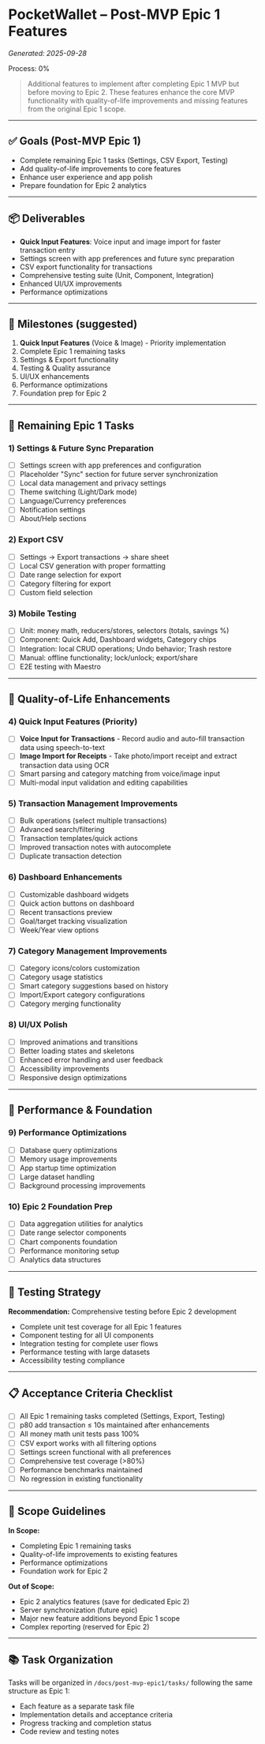# PocketWallet – Post-MVP Epic 1 Features

_Generated: 2025-09-28_

Process: 0%

> Additional features to implement after completing Epic 1 MVP but before moving to Epic 2. These features enhance the core MVP functionality with quality-of-life improvements and missing features from the original Epic 1 scope.

---

## ✅ Goals (Post-MVP Epic 1)

- Complete remaining Epic 1 tasks (Settings, CSV Export, Testing)
- Add quality-of-life improvements to core features
- Enhance user experience and app polish
- Prepare foundation for Epic 2 analytics

---

## 📦 Deliverables

- **Quick Input Features**: Voice input and image import for faster transaction entry
- Settings screen with app preferences and future sync preparation
- CSV export functionality for transactions
- Comprehensive testing suite (Unit, Component, Integration)
- Enhanced UI/UX improvements
- Performance optimizations

---

## 🧭 Milestones (suggested)

1. **Quick Input Features** (Voice & Image) - Priority implementation
2. Complete Epic 1 remaining tasks
3. Settings & Export functionality
4. Testing & Quality assurance
5. UI/UX enhancements
6. Performance optimizations
7. Foundation prep for Epic 2

---

## 📱 Remaining Epic 1 Tasks

### 1) Settings & Future Sync Preparation

- [ ] Settings screen with app preferences and configuration
- [ ] Placeholder "Sync" section for future server synchronization
- [ ] Local data management and privacy settings
- [ ] Theme switching (Light/Dark mode)
- [ ] Language/Currency preferences
- [ ] Notification settings
- [ ] About/Help sections

### 2) Export CSV

- [ ] Settings → Export transactions → share sheet
- [ ] Local CSV generation with proper formatting
- [ ] Date range selection for export
- [ ] Category filtering for export
- [ ] Custom field selection

### 3) Mobile Testing

- [ ] Unit: money math, reducers/stores, selectors (totals, savings %)
- [ ] Component: Quick Add, Dashboard widgets, Category chips
- [ ] Integration: local CRUD operations; Undo behavior; Trash restore
- [ ] Manual: offline functionality; lock/unlock; export/share
- [ ] E2E testing with Maestro

---

## 🎯 Quality-of-Life Enhancements

### 4) Quick Input Features (Priority)

- [ ] **Voice Input for Transactions** - Record audio and auto-fill transaction data using speech-to-text
- [ ] **Image Import for Receipts** - Take photo/import receipt and extract transaction data using OCR
- [ ] Smart parsing and category matching from voice/image input
- [ ] Multi-modal input validation and editing capabilities

### 5) Transaction Management Improvements

- [ ] Bulk operations (select multiple transactions)
- [ ] Advanced search/filtering
- [ ] Transaction templates/quick actions
- [ ] Improved transaction notes with autocomplete
- [ ] Duplicate transaction detection

### 6) Dashboard Enhancements

- [ ] Customizable dashboard widgets
- [ ] Quick action buttons on dashboard
- [ ] Recent transactions preview
- [ ] Goal/target tracking visualization
- [ ] Week/Year view options

### 7) Category Management Improvements

- [ ] Category icons/colors customization
- [ ] Category usage statistics
- [ ] Smart category suggestions based on history
- [ ] Import/Export category configurations
- [ ] Category merging functionality

### 8) UI/UX Polish

- [ ] Improved animations and transitions
- [ ] Better loading states and skeletons
- [ ] Enhanced error handling and user feedback
- [ ] Accessibility improvements
- [ ] Responsive design optimizations

---

## 🚀 Performance & Foundation

### 9) Performance Optimizations

- [ ] Database query optimizations
- [ ] Memory usage improvements
- [ ] App startup time optimization
- [ ] Large dataset handling
- [ ] Background processing improvements

### 10) Epic 2 Foundation Prep

- [ ] Data aggregation utilities for analytics
- [ ] Date range selector components
- [ ] Chart components foundation
- [ ] Performance monitoring setup
- [ ] Analytics data structures

---

## 🧪 Testing Strategy

**Recommendation:** Comprehensive testing before Epic 2 development

- Complete unit test coverage for all Epic 1 features
- Component testing for all UI components
- Integration testing for complete user flows
- Performance testing with large datasets
- Accessibility testing compliance

---

## 📋 Acceptance Criteria Checklist

- [ ] All Epic 1 remaining tasks completed (Settings, Export, Testing)
- [ ] p80 add transaction ≤ 10s maintained after enhancements
- [ ] All money math unit tests pass 100%
- [ ] CSV export works with all filtering options
- [ ] Settings screen functional with all preferences
- [ ] Comprehensive test coverage (>80%)
- [ ] Performance benchmarks maintained
- [ ] No regression in existing functionality

---

## 📎 Scope Guidelines

**In Scope:**
- Completing Epic 1 remaining tasks
- Quality-of-life improvements to existing features
- Performance optimizations
- Foundation work for Epic 2

**Out of Scope:**
- Epic 2 analytics features (save for dedicated Epic 2)
- Server synchronization (future epic)
- Major new feature additions beyond Epic 1 scope
- Complex reporting (reserved for Epic 2)

---

## 📚 Task Organization

Tasks will be organized in `/docs/post-mvp-epic1/tasks/` following the same structure as Epic 1:
- Each feature as a separate task file
- Implementation details and acceptance criteria
- Progress tracking and completion status
- Code review and testing notes